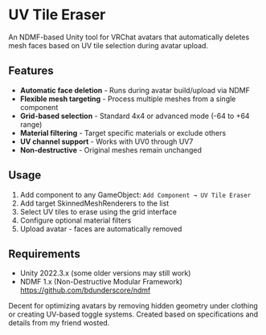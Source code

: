 # UV Tile Eraser
An NDMF-based Unity tool for VRChat avatars that automatically deletes mesh faces based on UV tile selection during avatar upload.

## Features
- **Automatic face deletion** - Runs during avatar build/upload via NDMF
- **Flexible mesh targeting** - Process multiple meshes from a single component
- **Grid-based selection** - Standard 4x4 or advanced mode (-64 to +64 range)
- **Material filtering** - Target specific materials or exclude others
- **UV channel support** - Works with UV0 through UV7
- **Non-destructive** - Original meshes remain unchanged

## Usage
1. Add component to any GameObject: `Add Component → UV Tile Eraser`
2. Add target SkinnedMeshRenderers to the list
3. Select UV tiles to erase using the grid interface
4. Configure optional material filters
5. Upload avatar - faces are automatically removed

## Requirements
- Unity 2022.3.x (some older versions may still work)
- NDMF 1.x (Non-Destructive Modular Framework) https://github.com/bdunderscore/ndmf

Decent for optimizing avatars by removing hidden geometry under clothing or creating UV-based toggle systems.
Created based on specifications and details from my friend wosted.
